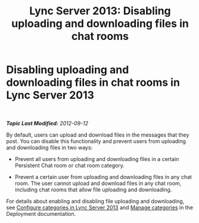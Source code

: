 ﻿---
title: 'Lync Server 2013: Disabling uploading and downloading files in chat rooms'
TOCTitle: Disabling uploading and downloading files in chat rooms
ms:assetid: c4faffb0-ae6a-47df-ae95-403c7101280f
ms:mtpsurl: https://technet.microsoft.com/en-us/library/JJ215882(v=OCS.15)
ms:contentKeyID: 48706010
ms.date: 07/23/2014
mtps_version: v=OCS.15
---

<div data-xmlns="http://www.w3.org/1999/xhtml">

<div class="topic" data-xmlns="http://www.w3.org/1999/xhtml" data-msxsl="urn:schemas-microsoft-com:xslt" data-cs="http://msdn.microsoft.com/en-us/">

<div data-asp="http://msdn2.microsoft.com/asp">

# Disabling uploading and downloading files in chat rooms in Lync Server 2013

</div>

<div id="mainSection">

<div id="mainBody">

<span> </span>

_**Topic Last Modified:** 2012-09-12_

By default, users can upload and download files in the messages that they post. You can disable this functionality and prevent users from uploading and downloading files in two ways:

  - Prevent all users from uploading and downloading files in a certain Persistent Chat room or chat room category.

  - Prevent a certain user from uploading and downloading files in any chat room. The user cannot upload and download files in any chat room, including chat rooms that allow file uploading and downloading.

For details about enabling and disabling file uploading and downloading, see [Configure categories in Lync Server 2013](lync-server-2013-configure-categories.md) and [Manage categories](manage-categories.md) in the Deployment documentation.

</div>

<span> </span>

</div>

</div>

</div>

